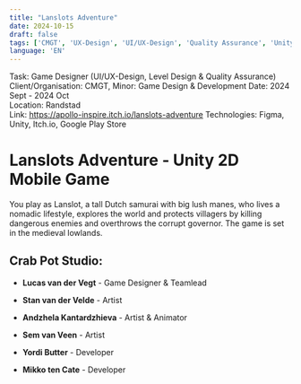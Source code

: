 ```yaml
---
title: "Lanslots Adventure"
date: 2024-10-15
draft: false
tags: ['CMGT', 'UX-Design', 'UI/UX-Design', 'Quality Assurance', 'Unity', 'Mobile']
language: 'EN'
---
```

Task: Game Designer (UI/UX-Design, Level Design & Quality Assurance)
Client/Organisation: CMGT, Minor: Game Design & Development 
Date: 2024 Sept - 2024 Oct  
Location: Randstad  
Link: https://apollo-inspire.itch.io/lanslots-adventure
Technologies: Figma, Unity, Itch.io, Google Play Store

# Lanslots Adventure - Unity 2D Mobile Game

You play as Lanslot, a tall Dutch samurai with big lush manes, who lives a nomadic lifestyle, explores the world and protects villagers by killing dangerous enemies and overthrows the corrupt governor. The game is set in the medieval lowlands.

## Crab Pot Studio:

- **Lucas van der Vegt** - Game Designer & Teamlead

- **Stan van der Velde** - Artist
- **Andzhela Kantardzhieva** - Artist & Animator
- **Sem van Veen** - Artist

- **Yordi Butter** - Developer
- **Mikko ten Cate** - Developer
